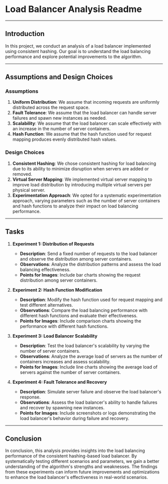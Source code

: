 # Load Balancer Analysis Readme

---

## Introduction

In this project, we conduct an analysis of a load balancer implemented using consistent hashing. Our goal is to understand the load balancing performance and explore potential improvements to the algorithm.

---

## Assumptions and Design Choices

### Assumptions
1. **Uniform Distribution**: We assume that incoming requests are uniformly distributed across the request space.
2. **Fault Tolerance**: We assume that the load balancer can handle server failures and spawn new instances as needed.
3. **Scalability**: We assume that the load balancer can scale effectively with an increase in the number of server containers.
4. **Hash Function**: We assume that the hash function used for request mapping produces evenly distributed hash values.

### Design Choices
1. **Consistent Hashing**: We chose consistent hashing for load balancing due to its ability to minimize disruption when servers are added or removed.
2. **Virtual Server Mapping**: We implemented virtual server mapping to improve load distribution by introducing multiple virtual servers per physical server.
3. **Experimentation Approach**: We opted for a systematic experimentation approach, varying parameters such as the number of server containers and hash functions to analyze their impact on load balancing performance.

---

## Tasks

1. **Experiment 1: Distribution of Requests**
   - **Description**: Send a fixed number of requests to the load balancer and observe the distribution among server containers.
   - **Observations**: Analyze the distribution patterns and assess the load balancing effectiveness.
   - **Points for Images**: Include bar charts showing the request distribution among server containers.

2. **Experiment 2: Hash Function Modification**
   - **Description**: Modify the hash function used for request mapping and test different alternatives.
   - **Observations**: Compare the load balancing performance with different hash functions and evaluate their effectiveness.
   - **Points for Images**: Include comparison charts showing the performance with different hash functions.

3. **Experiment 3: Load Balancer Scalability**
   - **Description**: Test the load balancer's scalability by varying the number of server containers.
   - **Observations**: Analyze the average load of servers as the number of containers increases and assess scalability.
   - **Points for Images**: Include line charts showing the average load of servers against the number of server containers.

4. **Experiment 4: Fault Tolerance and Recovery**
   - **Description**: Simulate server failure and observe the load balancer's response.
   - **Observations**: Assess the load balancer's ability to handle failures and recover by spawning new instances.
   - **Points for Images**: Include screenshots or logs demonstrating the load balancer's behavior during failure and recovery.

---

## Conclusion

In conclusion, this analysis provides insights into the load balancing performance of the consistent hashing-based load balancer. By systematically testing different scenarios and parameters, we gain a better understanding of the algorithm's strengths and weaknesses. The findings from these experiments can inform future improvements and optimizations to enhance the load balancer's effectiveness in real-world scenarios.

